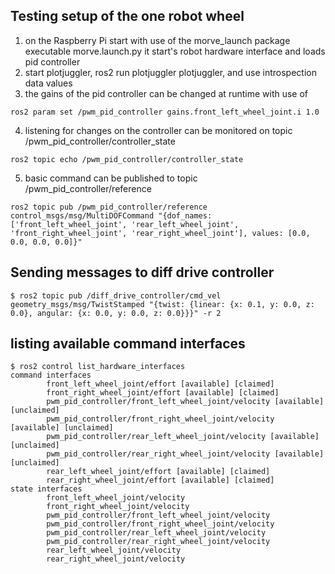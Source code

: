 ## Testing setup of the one robot wheel
1. on the Raspberry Pi start with use of the morve_launch package executable morve.launch.py it start's robot hardware interface and loads pid controller
2. start plotjuggler, ros2 run plotjuggler plotjuggler, and use introspection data values
3. the gains of the pid controller can be changed at runtime with use of
```
ros2 param set /pwm_pid_controller gains.front_left_wheel_joint.i 1.0

``` 
4. listening for changes on the controller can be monitored on topic /pwm_pid_controller/controller_state
```
ros2 topic echo /pwm_pid_controller/controller_state

```
5. basic command can be published to topic /pwm_pid_controller/reference
```
ros2 topic pub /pwm_pid_controller/reference control_msgs/msg/MultiDOFCommand "{dof_names: ['front_left_wheel_joint', 'rear_left_wheel_joint', 'front_right_wheel_joint', 'rear_right_wheel_joint'], values: [0.0, 0.0, 0.0, 0.0]}"
```

## Sending messages to diff drive controller
```
$ ros2 topic pub /diff_drive_controller/cmd_vel geometry_msgs/msg/TwistStamped "{twist: {linear: {x: 0.1, y: 0.0, z: 0.0}, angular: {x: 0.0, y: 0.0, z: 0.0}}}" -r 2
```


## listing available command interfaces
```
$ ros2 control list_hardware_interfaces
command interfaces
        front_left_wheel_joint/effort [available] [claimed]
        front_right_wheel_joint/effort [available] [claimed]
        pwm_pid_controller/front_left_wheel_joint/velocity [available] [unclaimed]
        pwm_pid_controller/front_right_wheel_joint/velocity [available] [unclaimed]
        pwm_pid_controller/rear_left_wheel_joint/velocity [available] [unclaimed]
        pwm_pid_controller/rear_right_wheel_joint/velocity [available] [unclaimed]
        rear_left_wheel_joint/effort [available] [claimed]
        rear_right_wheel_joint/effort [available] [claimed]
state interfaces
        front_left_wheel_joint/velocity
        front_right_wheel_joint/velocity
        pwm_pid_controller/front_left_wheel_joint/velocity
        pwm_pid_controller/front_right_wheel_joint/velocity
        pwm_pid_controller/rear_left_wheel_joint/velocity
        pwm_pid_controller/rear_right_wheel_joint/velocity
        rear_left_wheel_joint/velocity
        rear_right_wheel_joint/velocity
```
